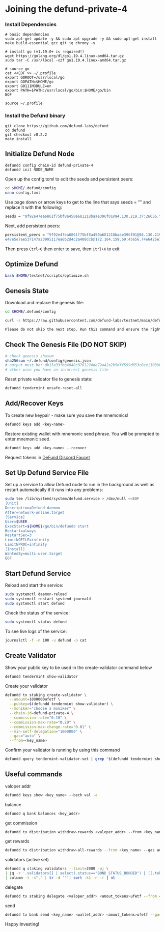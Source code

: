 # Joining the defund-private-4

### Install Dependencies

```
# basic dependencies
sudo apt-get update -y && sudo apt upgrade -y && sudo apt-get install make build-essential gcc git jq chrony -y

# install go (v1.19.0+ is required!)
wget https://golang.org/dl/go1.19.4.linux-amd64.tar.gz
sudo tar -C /usr/local -xzf go1.19.4.linux-amd64.tar.gz

# source go
cat <<EOF >> ~/.profile
export GOROOT=/usr/local/go
export GOPATH=$HOME/go
export GO111MODULE=on
export PATH=$PATH:/usr/local/go/bin:$HOME/go/bin
EOF

source ~/.profile
```

### Install the Defund binary

```
git clone https://github.com/defund-labs/defund
cd defund
git checkout v0.2.2
make install
```

## Initialize Defund Node

```bash
defundd config chain-id defund-private-4
defundd init NODE_NAME
```

Open up the config.toml to edit the seeds and persistent peers:

```bash
cd $HOME/.defund/config
nano config.toml
```

Use page down or arrow keys to get to the line that says seeds = "" and replace it with the following:

```bash
seeds = "9f92e47ea6861f75bf8a450a681218baae396f01@94.130.219.37:26656,f03f3a18bae28f2099648b1c8b1eadf3323cf741@162.55.211.136:26656,f8fa20444c3c56a2d3b4fdc57b3fd059f7ae3127@148.251.43.226:56656,70a1f41dea262730e7ab027bcf8bd2616160a9a9@142.132.202.86:17000,e47e5e7ae537147a23995117ea8b2d4c2a408dcb@172.104.159.69:45656,74e6425e7ec76e6eaef92643b6181c42d5b8a3b8@defund-testnet-seed.itrocket.net:443,f0a73a9203d5ca196aa3259799cecd6379ab537c@138.201.204.5:27656"
```

Next, add persistent peers:

```bash
persistent_peers = "9f92e47ea6861f75bf8a450a681218baae396f01@94.130.219.37:26656,f03f3a18bae28f2099648b1c8b1eadf3323cf741@162.55.211.136:26656,f8fa20444c3c56a2d3b4fdc57b3fd059f7ae3127@148.251.43.226:56656,70a1f41dea262730e7ab027bcf8bd2616160a9a9@142.132.202.86:17000,
e47e5e7ae537147a23995117ea8b2d4c2a408dcb@172.104.159.69:45656,74e6425e7ec76e6eaef92643b6181c42d5b8a3b8@defund-testnet-seed.itrocket.net:443,f0a73a9203d5ca196aa3259799cecd6379ab537c@138.201.204.5:27656"
```

Then press ```Ctrl+O``` then enter to save, then ```Ctrl+X``` to exit

## Optimize Defund

```bash
bash $HOME/testnet/scripts/optimize.sh
```

## Genesis State

Download and replace the genesis file:

```bash
cd $HOME/.defund/config

curl -s https://raw.githubusercontent.com/defund-labs/testnet/main/defund-private-4/genesis.json > ~/.defund/config/genesis.json

Please do not skip the next step. Run this command and ensure the right genesis is being used.
```

## Check The Genesis File (DO NOT SKIP)

```bash
# check genesis shasum
sha256sum ~/.defund/config/genesis.json
# output must be: db13a33fbb4048c8701294de79a42a2b5dff599d653c0ee110390783c833208b
# other wise you have an incorrect genesis file
```

Reset private validator file to genesis state:

```bash
defundd tendermint unsafe-reset-all
```

## Add/Recover Keys
To create new keypair - make sure you save the mnemonics!
```bash
defundd keys add <key-name> 
```
Restore existing wallet with mnemonic seed phrase. You will be prompted to enter mnemonic seed. 
```bash
defundd keys add <key-name> --recover
```
Request tokens in [DeFund Discord Faucet](https://discord.com/invite/QuXAdnd7Pc)

## Set Up Defund Service File

Set up a service to allow Defund node to run in the background as well as restart automatically if it runs into any problems:

```bash
sudo tee /lib/systemd/system/defund.service > /dev/null <<EOF
[Unit]
Description=Defund daemon
After=network-online.target
[Service]
User=$USER
ExecStart=${HOME}/go/bin/defundd start
Restart=always
RestartSec=3
LimitNOFILE=infinity
LimitNPROC=infinity
[Install]
WantedBy=multi-user.target
EOF
```


## Start Defund Service

Reload and start the service:

```bash
sudo systemctl daemon-reload
sudo systemctl restart systemd-journald
sudo systemctl start defund
```

Check the status of the service:

```bash
sudo systemctl status defund
```

To see live logs of the service:

```bash
journalctl -f -n 100 -u defund -o cat
```

## Create Validator

Show your public key to be used in the create-validator command below

```bash
defundd tendermint show-validator
```

Create your validator

```bash
defundd tx staking create-validator \
  --amount=1000000ufetf \
  --pubkey=$(defundd tendermint show-validator) \
  --moniker="choose a moniker" \
  --chain-id=defund-private-4 \
  --commission-rate="0.10" \
  --commission-max-rate="0.20" \
  --commission-max-change-rate="0.01" \
  --min-self-delegation="1000000" \
  --gas="auto" \
  --from=<key_name>
```

Confirm your validator is running by using this command

```bash
defundd query tendermint-validator-set | grep "$(defundd tendermint show-address)"
```

## Useful commands

valoper addr
```bash
defundd keys show <key_name> --bech val -a
```

balance
```bash
defundd q bank balances <key_addr>
```

get commission
```bash
defundd tx distribution withdraw-rewards <valoper_addr> --from <key_name> --commission --gas auto -y
```

get rewards
```bash
defundd tx distribution withdraw-all-rewards --from <key_name> --gas auto -y
```

validators (active set)
```bash
defundd q staking validators --limit=2000 -oj \
| jq -r '.validators[] | select(.status=="BOND_STATUS_BONDED") | [(.tokens|tonumber / pow(10;6)), .description.moniker] | @csv' \
| column -t -s"," | tr -d '"'| sort -k1 -n -r | nl
```

delegate
```bash
defundd tx staking delegate <valoper_addr> <amout_tokens>ufetf --from <key_name> --gas auto -y
```

send
```bash
defundd tx bank send <key_name> <wallet_addr> <amout_tokens>ufetf --gas auto -y
```


Happy Investing!
